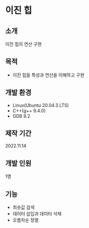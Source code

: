 # 이진 힙

## 소개
이진 힙의 연산 구현

## 목적
* 이진 힙을 특성과 연산을 이해하고 구현

## 개발 환경
* Linux(Ubuntu 20.04.3 LTS)
* C++(g++ 9.4.0)
* GDB 9.2

## 제작 기간
2022.11.14

## 개발 인원
1명
   
## 기능
* 최솟값 검색
* 데이터 삽입과 데이터 삭제
* 오름차순 정렬